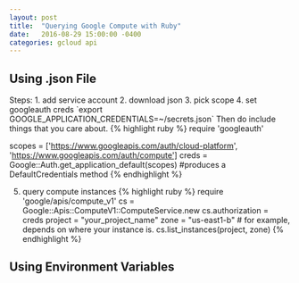 ```yaml
---
layout: post
title:  "Querying Google Compute with Ruby"
date:   2016-08-29 15:00:00 -0400
categories: gcloud api
---
```


<h2>Using .json File</h2>
Steps:
1. add service account
2. download json
3. pick scope
4. set googleauth creds
`export GOOGLE_APPLICATION_CREDENTIALS=~/secrets.json`
Then do include things that you care about.
{% highlight ruby %}
require 'googleauth'

scopes = ['https://www.googleapis.com/auth/cloud-platform',
          'https://www.googleapis.com/auth/compute']
creds = Google::Auth.get_application_default(scopes) #produces a DefaultCredentials method
{% endhighlight %}

5. query compute instances
{% highlight ruby %}
require 'google/apis/compute_v1'
cs = Google::Apis::ComputeV1::ComputeService.new
cs.authorization = creds
project = "your_project_name"
zone = "us-east1-b" # for example, depends on where your instance is.
cs.list_instances(project, zone)
{% endhighlight %}

<h2>Using Environment Variables</h2>
